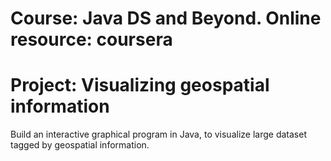 

# Course: Java DS and Beyond. Online resource: coursera
  
# Project: Visualizing geospatial information 
  Build an interactive graphical program in Java, to visualize large dataset tagged by geospatial information. 


